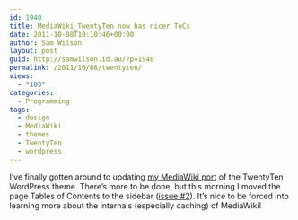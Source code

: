 ```yaml
---
id: 1940
title: MediaWiki_TwentyTen now has nicer ToCs
date: 2011-10-08T10:10:46+00:00
author: Sam Wilson
layout: post
guid: http://samwilson.id.au/?p=1940
permalink: /2011/10/08/twentyten/
views:
  - "183"
categories:
  - Programming
tags:
  - design
  - MediaWiki
  - themes
  - TwentyTen
  - wordpress
---
```

I&#8217;ve finally gotten around to updating [my MediaWiki port](https://github.com/samwilson/mediawiki_twentyten/) of the TwentyTen WordPress theme. There&#8217;s more to be done, but this morning I moved the page Tables of Contents to the sidebar ([issue #2](https://github.com/samwilson/mediawiki_twentyten/issues/2)). It&#8217;s nice to be forced into learning more about the internals (especially caching) of MediaWiki!